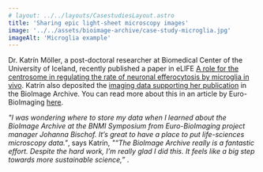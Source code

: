 ```yaml
---
# layout: ../../layouts/CasestudiesLayout.astro
title: 'Sharing epic light-sheet microscopy images'
image: '../../assets/bioimage-archive/case-study-microglia.jpg'
imageAlt: 'Microglia example'
---
```

Dr. Katrín Möller, a post-doctoral researcher at Biomedical Center of the University of Iceland, recently published a paper in eLIFE [A role for the centrosome in regulating the rate of neuronal efferocytosis by microglia in vivo](https://elifesciences.org/articles/82094). Katrín also deposited the [imaging data supporting her publication](https://www.ebi.ac.uk/biostudies/BioImages/studies/S-BIAD564) in the BioImage Archive. You can read more about this in an article by Euro-BioImaging [here](https://www.eurobioimaging.eu/news/neuroscience-new-microglia-dataset-available-on-bioimage-archive/).

_"I was wondering where to store my data when I learned about the BioImage Archive at the BNMI Symposium from Euro-BioImaging project manager Johanna Bischof. It’s great to have a place to put life-sciences microscopy data."_, says Katrín, _"“The BioImage Archive really is a fantastic effort. Despite the hard work, I’m really glad I did this. It feels like a big step towards more sustainable science,”_ .